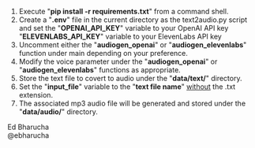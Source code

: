 1. Execute "**pip install -r requirements.txt**" from a command shell.
2. Create a "**.env**" file in the current directory as the text2audio.py script and set the
   "**OPENAI_API_KEY**" variable to your OpenAI API key
   "**ELEVENLABS_API_KEY**" variable to your ElevenLabs API key
3. Uncomment either the "**audiogen_openai**" or "**audiogen_elevenlabs**" function under main depending on your preference.
4. Modify the voice parameter under the "**audiogen_openai**" or "**audiogen_elevenlabs**" functions as appropriate.
5. Store the text file to covert to audio under the "**data/text/**" directory.
6. Set the "**input_file**" variable to the "**text file name**" <ins>without</ins> the .txt extension.
7. The associated mp3 audio file will be generated and stored under the "**data/audio/**" directory.

Ed Bharucha<br>
@ebharucha
